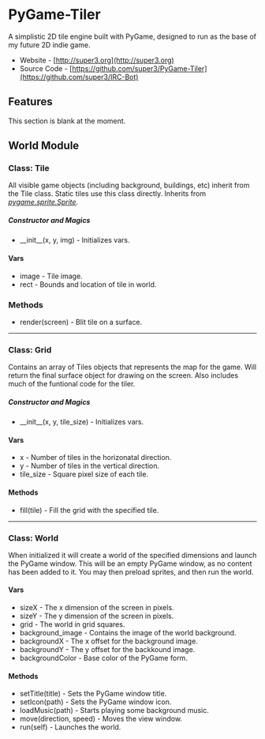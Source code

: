 PyGame-Tiler
============

A simplistic 2D tile engine built with PyGame, designed to run as the base of my future 2D indie game. 

* Website - [http://super3.org](http://super3.org)
* Source Code - [https://github.com/super3/PyGame-Tiler](https://github.com/super3/IRC-Bot)

## Features 
This section is blank at the moment.

## World Module

### Class: Tile
All visible game objects (including background, buildings, etc) inherit from the Tile class. Static tiles use this class directly. Inherits from [_pygame.sprite.Sprite_](http://www.pygame.org/docs/ref/sprite.html#pygame.sprite.Sprite).

##### Constructor and Magics
* \_\_init\_\_(x, y, img) - Initializes vars.

#### Vars
* image - Tile image.
* rect - Bounds and location of tile in world.

### Methods
* render(screen) - Blit tile on a surface. 

---

### Class: Grid
Contains an array of Tiles objects that represents the map for the game. Will return the final surface object for drawing on the screen. Also includes much of the funtional code for the tiler.


##### Constructor and Magics
* \_\_init\_\_(x, y, tile_size) - Initializes vars.

#### Vars
* x - Number of tiles in the horizonatal direction.
* y - Number of tiles in the vertical direction.
* tile_size - Square pixel size of each tile. 

#### Methods
* fill(tile) - Fill the grid with the specified tile.

---

### Class: World
When initialized it will create a world of the specified dimensions and launch the PyGame window. This will be an empty PyGame window, as no content has been added to it. You may then preload sprites, and then run the world.

#### Vars

* sizeX - The x dimension of the screen in pixels.
* sizeY - The y dimension of the screen in pixels.
* grid - The world in grid squares.
* background_image - Contains the image of the world background. 
* backgroundX - The x offset for the background image. 
* backgroundY - The y offset for the backkound image. 
* backgroundColor - Base color of the PyGame form. 

#### Methods
* setTitle(title) - Sets the PyGame window title.
* setIcon(path) - Sets the PyGame window icon.
* loadMusic(path) - Starts playing some background music.
* move(direction, speed) - Moves the view window.
* run(self) - Launches the world. 